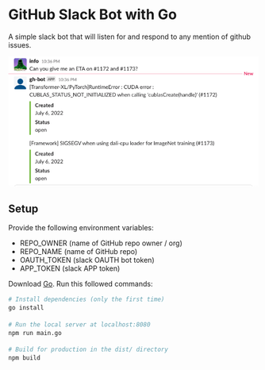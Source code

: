 # GitHub Slack Bot with Go

A simple slack bot that will listen for and respond to any mention of github issues.

![sceenshot](screen.png)

## Setup

Provide the following environment variables:

* REPO_OWNER (name of GitHub repo owner / org)
* REPO_NAME (name of GitHub repo)
* OAUTH_TOKEN (slack OAUTH bot token)
* APP_TOKEN (slack APP token)

Download [Go](https://go.dev/doc/install).
Run this followed commands:

```bash
# Install dependencies (only the first time)
go install

# Run the local server at localhost:8080
npm run main.go

# Build for production in the dist/ directory
npm build
```
